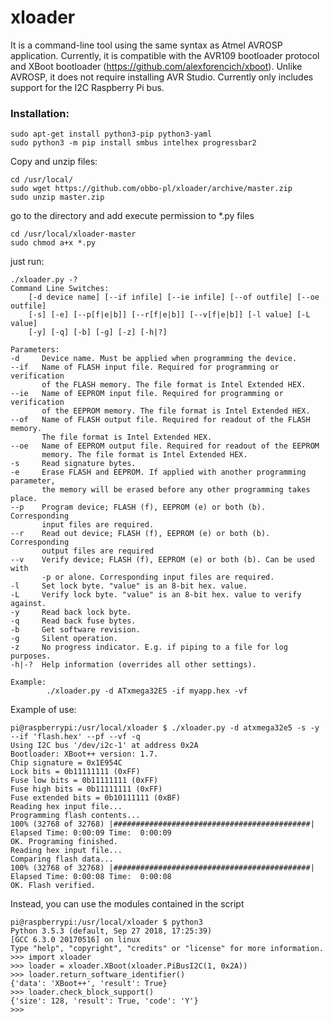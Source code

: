 # xloader

It is a command-line tool using the same syntax as Atmel AVROSP application. Currently, it is compatible with the AVR109 bootloader protocol and XBoot bootloader (https://github.com/alexforencich/xboot). Unlike AVROSP, it does not require installing AVR Studio. Currently only includes support for the I2C Raspberry Pi bus.

### Installation:
```
sudo apt-get install python3-pip python3-yaml
sudo python3 -m pip install smbus intelhex progressbar2
```
Copy and unzip files:
```
cd /usr/local/
sudo wget https://github.com/obbo-pl/xloader/archive/master.zip
sudo unzip master.zip
```
go to the directory and add execute permission to *.py files
```
cd /usr/local/xloader-master
sudo chmod a+x *.py
```
just run:
```
./xloader.py -?
Command Line Switches:
    [-d device name] [--if infile] [--ie infile] [--of outfile] [--oe outfile]
    [-s] [-e] [--p[f|e|b]] [--r[f|e|b]] [--v[f|e|b]] [-l value] [-L value]
    [-y] [-q] [-b] [-g] [-z] [-h|?]

Parameters:
-d     Device name. Must be applied when programming the device.
--if   Name of FLASH input file. Required for programming or verification
       of the FLASH memory. The file format is Intel Extended HEX.
--ie   Name of EEPROM input file. Required for programming or verification
       of the EEPROM memory. The file format is Intel Extended HEX.
--of   Name of FLASH output file. Required for readout of the FLASH memory.
       The file format is Intel Extended HEX.
--oe   Name of EEPROM output file. Required for readout of the EEPROM
       memory. The file format is Intel Extended HEX.
-s     Read signature bytes.
-e     Erase FLASH and EEPROM. If applied with another programming parameter,
       the memory will be erased before any other programming takes place.
--p    Program device; FLASH (f), EEPROM (e) or both (b). Corresponding
       input files are required.
--r    Read out device; FLASH (f), EEPROM (e) or both (b). Corresponding
       output files are required
--v    Verify device; FLASH (f), EEPROM (e) or both (b). Can be used with
       -p or alone. Corresponding input files are required.
-l     Set lock byte. "value" is an 8-bit hex. value.
-L     Verify lock byte. "value" is an 8-bit hex. value to verify against.
-y     Read back lock byte.
-q     Read back fuse bytes.
-b     Get software revision.
-g     Silent operation.
-z     No progress indicator. E.g. if piping to a file for log purposes.
-h|-?  Help information (overrides all other settings).

Example:
        ./xloader.py -d ATxmega32E5 -if myapp.hex -vf
```
Example of use:
```
pi@raspberrypi:/usr/local/xloader $ ./xloader.py -d atxmega32e5 -s -y --if 'flash.hex' --pf --vf -q
Using I2C bus '/dev/i2c-1' at address 0x2A
Bootloader: XBoot++ version: 1.7.
Chip signature = 0x1E954C
Lock bits = 0b11111111 (0xFF)
Fuse low bits = 0b11111111 (0xFF)
Fuse high bits = 0b11111111 (0xFF)
Fuse extended bits = 0b10111111 (0xBF)
Reading hex input file...
Programming flash contents...
100% (32768 of 32768) |############################################| Elapsed Time: 0:00:09 Time:  0:00:09
OK. Programing finished.
Reading hex input file...
Comparing flash data...
100% (32768 of 32768) |############################################| Elapsed Time: 0:00:08 Time:  0:00:08
OK. Flash verified.
```
Instead, you can use the modules contained in the script
```
pi@raspberrypi:/usr/local/xloader $ python3
Python 3.5.3 (default, Sep 27 2018, 17:25:39)
[GCC 6.3.0 20170516] on linux
Type "help", "copyright", "credits" or "license" for more information.
>>> import xloader
>>> loader = xloader.XBoot(xloader.PiBusI2C(1, 0x2A))
>>> loader.return_software_identifier()
{'data': 'XBoot++', 'result': True}
>>> loader.check_block_support()
{'size': 128, 'result': True, 'code': 'Y'}
>>>
```
